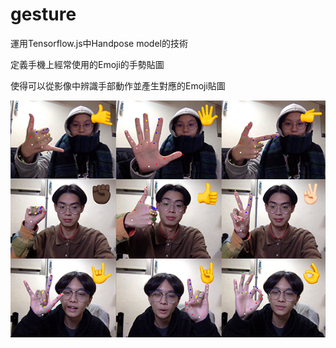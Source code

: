 # gesture

運用Tensorflow.js中Handpose model的技術

定義手機上經常使用的Emoji的手勢貼圖

使得可以從影像中辨識手部動作並產生對應的Emoji貼圖

![image](https://github.com/LizhuChen/gesture/blob/main/vis.png)
